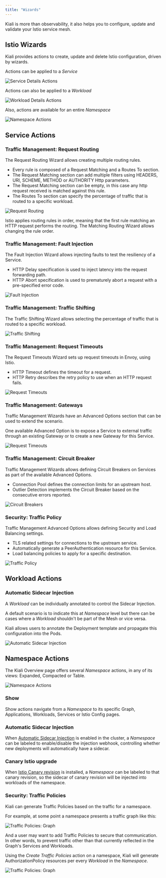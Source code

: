 ```yaml
---
title: "Wizards"
---
```


Kiali is more than observability, it also helps you to configure, update and validate your Istio service mesh.

## Istio Wizards

Kiali provides actions to create, update and delete Istio configuration, driven by wizards.

Actions can be applied to a *Service*

![Service Details Actions](/images/documentation/features/service-actions-v1.24.0.png "Service Details Actions")

Actions can also be applied to a *Workload*

![Workload Details Actions](/images/documentation/features/workload-actions-v1.24.0.png "Workload Details Actions")

Also, actions are available for an entire *Namespace*

![Namespace Actions](/images/documentation/features/overview-actions-v1.24.0.png "Namespace Actions")


## Service Actions

### Traffic Management: Request Routing

The Request Routing Wizard allows creating multiple routing rules.

* Every rule is composed of a Request Matching and a Routes To section.
* The Request Matching section can add multiple filters using HEADERS, URI, SCHEME, METHOD or AUTHORITY Http parameters.
* The Request Matching section can be empty, in this case any http request received is matched against this rule.
* The Routes To section can specify the percentage of traffic that is routed to a specific workload.

![Request Routing](/images/documentation/features/wizard-request-routing-v1.24.0.png "Request Routing")

Istio applies routing rules in order, meaning that the first rule matching an HTTP request performs the routing. The Matching Routing Wizard allows changing the rule order.

### Traffic Management: Fault Injection

The Fault Injection Wizard allows injecting faults to test the resiliency of a Service.

* HTTP Delay specification is used to inject latency into the request forwarding path.
* HTTP Abort specification is used to prematurely abort a request with a pre-specified error code.

![Fault Injection](/images/documentation/features/wizard-fault-injection-v1.24.0.png "Fault Injection")

### Traffic Management: Traffic Shifting

The Traffic Shifting Wizard allows selecting the percentage of traffic that is routed to a specific workload.

![Traffic Shifting](/images/documentation/features/wizard-traffic-shifting-v1.24.0.png "Traffic Shifting")

### Traffic Management: Request Timeouts

The Request Timeouts Wizard sets up request timeouts in Envoy, using Istio.

* HTTP Timeout defines the timeout for a request.
* HTTP Retry describes the retry policy to use when an HTTP request fails.

![Request Timeouts](/images/documentation/features/wizard-request-timeouts-v1.24.0.png "Request Timeouts")

### Traffic Management: Gateways

Traffic Management Wizards have an Advanced Options section that can be used to extend the scenario.

One available Advanced Option is to expose a Service to external traffic through an existing Gateway or to create a new Gateway for this Service.

![Request Timeouts](/images/documentation/features/wizard-advanced-options-gateways-v1.24.0.png "Request Timeouts")

### Traffic Management: Circuit Breaker

Traffic Management Wizards allows defining Circuit Breakers on Services as part of the available Advanced Options.

* Connection Pool defines the connection limits for an upstream host.
* Outlier Detection implements the Circuit Breaker based on the consecutive errors reported.

![Circuit Breakers](/images/documentation/features/wizard-advanced-options-gateways-v1.24.0.png "Circuit Breakers")

### Security: Traffic Policy

Traffic Management Advanced Options allows defining Security and Load Balancing settings.

* TLS related settings for connections to the upstream service.
* Automatically generate a PeerAuthentication resource for this Service.
* Load balancing policies to apply for a specific destination.

![Traffic Policy](/images/documentation/features/wizard-advanced-options-traffic-policy-v1.24.0.png "Traffic Policy")

## Workload Actions

### Automatic Sidecar Injection

A *Workload* can be individually annotated to control the Sidecar Injection.

A default scenario is to indicate this at *Namespace* level but there can be cases where a *Workload* shouldn't be part of the Mesh or vice versa.

Kiali allows users to annotate the Deployment template and propagate this configuration into the Pods.

![Automatic Sidecar Injection](/images/documentation/features/workload-actions-sidecar-injection-v1.24.0.png "Automatic Sidecar Injection")


## Namespace Actions

The Kiali Overview page offers several *Namespace* actions, in any of its views: Expanded, Compacted or Table.

![Namespace Actions](/images/documentation/features/overview-table-actions-v1.24.0.png "Namespace Actions")

### Show

Show actions navigate from a *Namespace* to its specific Graph, Applications, Workloads, Services or Istio Config pages.

### Automatic Sidecar Injection

When [Automatic Sidecar Injection](https://istio.io/latest/docs/setup/additional-setup/sidecar-injection) is enabled in the cluster, a *Namespace* can be labeled to enable/disable the injection webhook, controlling whether new deployments will automatically have a sidecar.

### Canary Istio upgrade

When [Istio Canary revision](https://istio.io/latest/docs/setup/upgrade/canary) is installed, a *Namespace* can be labeled to that canary revision, so the sidecar of canary revision will be injected into workloads of the namespace.

### Security: Traffic Policies

Kiali can generate Traffic Policies based on the traffic for a namespace.

For example, at some point a namespace presents a traffic graph like this:

![Traffic Policies: Graph](/images/documentation/features/overview-actions-trafficpolicies-graph-v1.24.0.png "Traffic Policies: Graph")

And a user may want to add Traffic Policies to secure that communication. In other words, to prevent traffic other than that currently reflected in the Graph's Services and Workloads.

Using the *Create Traffic Policies* action on a namespace, Kiali will generate AuthorizationPolicy resources per every *Workload* in the *Namespace*.

![Traffic Policies: Graph](/images/documentation/features/overview-actions-trafficpolicies-authorizationpolicies-v1.24.0.png "Traffic Policies: Graph")

